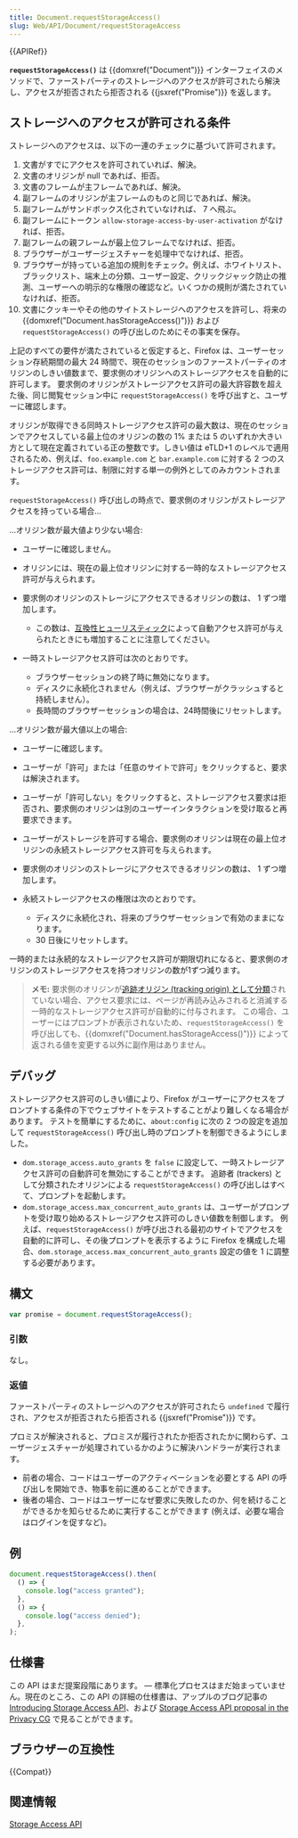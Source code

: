 ```yaml
---
title: Document.requestStorageAccess()
slug: Web/API/Document/requestStorageAccess
---
```


{{APIRef}}

**`requestStorageAccess()`** は {{domxref("Document")}} インターフェイスのメソッドで、ファーストパーティのストレージへのアクセスが許可されたら解決し、アクセスが拒否されたら拒否される {{jsxref("Promise")}} を返します。

## ストレージへのアクセスが許可される条件

ストレージへのアクセスは、以下の一連のチェックに基づいて許可されます。

1. 文書がすでにアクセスを許可されていれば、解決。
2. 文書のオリジンが null であれば、拒否。
3. 文書のフレームが主フレームであれば、解決。
4. 副フレームのオリジンが主フレームのものと同じであれば、解決。
5. 副フレームがサンドボックス化されていなければ、 7 へ飛ぶ。
6. 副フレームにトークン `allow-storage-access-by-user-activation` がなければ、拒否。
7. 副フレームの親フレームが最上位フレームでなければ、拒否。
8. ブラウザーがユーザージェスチャーを処理中でなければ、拒否。
9. ブラウザーが持っている追加の規則をチェック。例えば、ホワイトリスト、ブラックリスト、端末上の分類、ユーザー設定、クリックジャック防止の推測、ユーザーへの明示的な権限の確認など。いくつかの規則が満たされていなければ、拒否。
10. 文書にクッキーやその他のサイトストレージへのアクセスを許可し、将来の {{domxref("Document.hasStorageAccess()")}} および `requestStorageAccess()` の呼び出しのためにその事実を保存。

上記のすべての要件が満たされていると仮定すると、Firefox は、ユーザーセッション存続期間の最大 24 時間で、現在のセッションのファーストパーティのオリジンのしきい値数まで、要求側のオリジンへのストレージアクセスを自動的に許可します。 要求側のオリジンがストレージアクセス許可の最大許容数を超えた後、同じ閲覧セッション中に `requestStorageAccess()` を呼び出すと、ユーザーに確認します。

オリジンが取得できる同時ストレージアクセス許可の最大数は、現在のセッションでアクセスしている最上位のオリジンの数の 1% または 5 のいずれか大きい方として現在定義されている正の整数です。しきい値は eTLD+1 のレベルで適用されるため、例えば、`foo.example.com` と `bar.example.com` に対する 2 つのストレージアクセス許可は、制限に対する単一の例外としてのみカウントされます。

`requestStorageAccess()` 呼び出しの時点で、要求側のオリジンがストレージアクセスを持っている場合...

...オリジン数が最大値より少ない場合:

- ユーザーに確認しません。
- オリジンには、現在の最上位オリジンに対する一時的なストレージアクセス許可が与えられます。
- 要求側のオリジンのストレージにアクセスできるオリジンの数は、 1 ずつ増加します。

  - この数は、[互換性ヒューリスティック](/ja/docs/Mozilla/Firefox/Privacy/Storage_access_policy#Automatic_storage_access_upon_interaction)によって自動アクセス許可が与えられたときにも増加することに注意してください。

- 一時ストレージアクセス許可は次のとおりです。

  - ブラウザーセッションの終了時に無効になります。
  - ディスクに永続化されません（例えば、ブラウザーがクラッシュすると持続しません）。
  - 長時間のブラウザーセッションの場合は、24時間後にリセットします。

...オリジン数が最大値以上の場合:

- ユーザーに確認します。
- ユーザーが「許可」または「任意のサイトで許可」をクリックすると、要求は解決されます。
- ユーザーが「許可しない」をクリックすると、ストレージアクセス要求は拒否され、要求側のオリジンは別のユーザーインタラクションを受け取ると再要求できます。
- ユーザーがストレージを許可する場合、要求側のオリジンは現在の最上位オリジンの永続ストレージアクセス許可を与えられます。
- 要求側のオリジンのストレージにアクセスできるオリジンの数は、 1 ずつ増加します。
- 永続ストレージアクセスの権限は次のとおりです。

  - ディスクに永続化され、将来のブラウザーセッションで有効のままになります。
  - 30 日後にリセットします。

一時的または永続的なストレージアクセス許可が期限切れになると、要求側のオリジンのストレージアクセスを持つオリジンの数が1ずつ減ります。

> **メモ:** 要求側のオリジンが[追跡オリジン (tracking origin) として分類](/ja/docs/Web/Privacy/Storage_Access_Policy#Tracking_protection_explained)されていない場合、アクセス要求には、ページが再読み込みされると消滅する一時的なストレージアクセス許可が自動的に付与されます。 この場合、ユーザーにはプロンプトが表示されないため、`requestStorageAccess()` を呼び出しても、{{domxref("Document.hasStorageAccess()")}} によって返される値を変更する以外に副作用はありません。

## デバッグ

ストレージアクセス許可のしきい値により、Firefox がユーザーにアクセスをプロンプトする条件の下でウェブサイトをテストすることがより難しくなる場合があります。 テストを簡単にするために、`about:config` に次の 2 つの設定を追加して `requestStorageAccess()` 呼び出し時のプロンプトを制御できるようにしました。

- `dom.storage_access.auto_grants` を `false` に設定して、一時ストレージアクセス許可の自動許可を無効にすることができます。 追跡者 (trackers) として分類されたオリジンによる `requestStorageAccess()` の呼び出しはすべて、プロンプトを起動します。
- `dom.storage_access.max_concurrent_auto_grants` は、ユーザーがプロンプトを受け取り始めるストレージアクセス許可のしきい値数を制御します。 例えば、`requestStorageAccess()` が呼び出される最初のサイトでアクセスを自動的に許可し、その後プロンプトを表示するように Firefox を構成した場合、`dom.storage_access.max_concurrent_auto_grants` 設定の値を 1 に調整する必要があります。

## 構文

```js
var promise = document.requestStorageAccess();
```

### 引数

なし。

### 返値

ファーストパーティのストレージへのアクセスが許可されたら `undefined` で履行され、アクセスが拒否されたら拒否される {{jsxref("Promise")}} です。

プロミスが解決されると、プロミスが履行されたか拒否されたかに関わらず、ユーザージェスチャーが処理されているかのように解決ハンドラーが実行されます。

- 前者の場合、コードはユーザーのアクティベーションを必要とする API の呼び出しを開始でき、物事を前に進めることができます。
- 後者の場合、コードはユーザーになぜ要求に失敗したのか、何を続けることができるかを知らせるために実行することができます (例えば、必要な場合はログインを促すなど)。

## 例

```js
document.requestStorageAccess().then(
  () => {
    console.log("access granted");
  },
  () => {
    console.log("access denied");
  },
);
```

## 仕様書

この API はまだ提案段階にあります。 — 標準化プロセスはまだ始まっていません。現在のところ、この API の詳細の仕様書は、アップルのブログ記事の [Introducing
Storage Access API](https://webkit.org/blog/8124/introducing-storage-access-api/)、および [Storage Access API proposal in the
Privacy CG](https://github.com/privacycg/storage-access) で見ることができます。

## ブラウザーの互換性

{{Compat}}

## 関連情報

[Storage Access API](/ja/docs/Web/API/Storage_Access_API)
